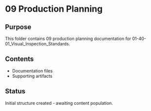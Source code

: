 # 09 Production Planning

## Purpose
This folder contains 09 production planning documentation for 01-40-01_Visual_Inspection_Standards.

## Contents
- Documentation files
- Supporting artifacts

## Status
Initial structure created - awaiting content population.
